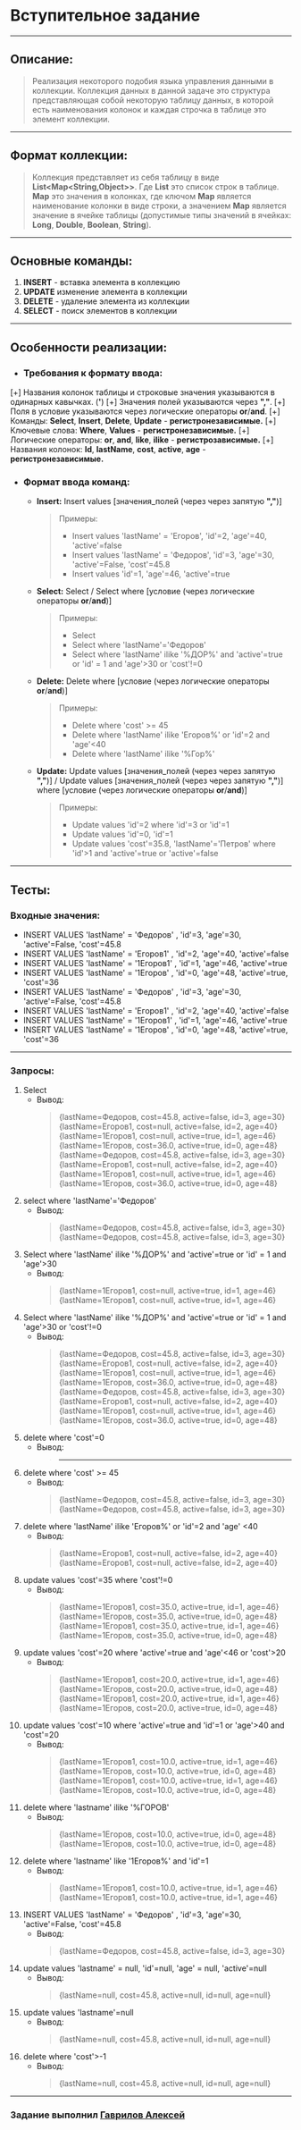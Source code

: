 # Вступительное задание
---
## Описание:
> Реализация некоторого подобия языка управления данными в коллекции. Коллекция данных в данной задаче это структура представляющая собой некоторую таблицу данных, в которой есть наименования колонок и каждая строчка в таблице это элемент коллекции.

---

## Формат коллекции:
> Коллекция представляет из себя таблицу в виде **List<Map<String,Object>>**. Где **List** это список строк в таблице. **Map** это значения в колонках, где ключом **Map** является наименование колонки в виде строки, а значением **Map** является значение в ячейке таблицы (допустимые типы значений в ячейках: **Long**, **Double**, **Boolean**, **String**).

---

## Основные команды:
1. **INSERT**  - вставка элемента в коллекцию
2. **UPDATE**  изменение элемента в коллекции
3. **DELETE** - удаление элемента из коллекции
4. **SELECT** - поиск элементов в коллекции

---

## Особенности реализации:
* ### **Требования к формату ввода:**
 [+] Названия колонок таблицы и строковые значения указываются в одинарных кавычках. (**'**)
 [+] Значения полей указываются через **","**.
 [+] Поля в условие указываются через логические операторы **or**/**and**.
 [+] Команды: **Select**, **Insert**, **Delete**, **Update** - **регистронезависимые.**
 [+] Ключевые слова: **Where**, **Values** - **регистронезависимые.**
 [+] Логические операторы: **or**, **and**, **like**, **ilike** - **регистрозависимые.**
 [+] Названия колонок: **Id**, **lastName**, **cost**, **active**, **age** - **регистронезависимые.**
* ### **Формат ввода команд:**
  * **Insert:** Insert values [значения_полей (через через запятую **","**)]
    > Примеры:
    > * Insert values 'lastName' = 'Егоров', 'id'=2, 'age'=40, 'active'=false
    > * Insert values 'lastName' = 'Федоров', 'id'=3, 'age'=30, 'active'=False, 'cost'=45.8
    > * Insert values 'id'=1, 'age'=46, 'active'=true
  * **Select:** Select / Select where [условие (через логические операторы **or**/**and**)]
    > Примеры:
    > * Select
    > * Select where 'lastName'='Федоров'
    > * Select where 'lastName' ilike '%ДОР%' and 'active'=true or 'id' = 1 and 'age'>30 or 'cost'!=0
  * **Delete:** Delete where [условие (через логические операторы **or**/**and**)]
    > Примеры:
    > * Delete where 'cost' >= 45
    > * Delete where 'lastName' ilike 'Егоров%' or 'id'=2 and 'age'<40
    > * Delete where 'lastName' ilike '%Гор%'
  * **Update:** Update values [значения_полей (через через запятую **","**)] / Update values [значения_полей (через через запятую **","**)] where [условие (через логические операторы **or**/**and**)]
    > Примеры:
    > * Update values 'id'=2 where 'id'=3 or 'id'=1
    > * Update values 'id'=0, 'id'=1
    > * Update values 'cost'=35.8, 'lastName'='Петров' where 'id'>1 and 'active'=true or 'active'=false

---
## Тесты:
### Входные значения:
* INSERT VALUES 'lastName' = 'Федоров' , 'id'=3, 'age'=30, 'active'=False, 'cost'=45.8
* INSERT VALUES 'lastName' = 'Егоров1' , 'id'=2, 'age'=40, 'active'=false
* INSERT VALUES 'lastName' = '1Егоров1' , 'id'=1, 'age'=46, 'active'=true
* INSERT VALUES 'lastName' = '1Егоров' , 'id'=0, 'age'=48, 'active'=true, 'cost'=36
* INSERT VALUES 'lastName' = 'Федоров' , 'id'=3, 'age'=30, 'active'=False, 'cost'=45.8
* INSERT VALUES 'lastName' = 'Егоров1' , 'id'=2, 'age'=40, 'active'=false
* INSERT VALUES 'lastName' = '1Егоров1' , 'id'=1, 'age'=46, 'active'=true
* INSERT VALUES 'lastName' = '1Егоров' , 'id'=0, 'age'=48, 'active'=true, 'cost'=36

---

### Запросы:
1. Select
    * Вывод:
        > {lastName=Федоров, cost=45.8, active=false, id=3, age=30}  
	    {lastName=Егоров1, cost=null, active=false, id=2, age=40}  
	    {lastName=1Егоров1, cost=null, active=true, id=1, age=46}  
	    {lastName=1Егоров, cost=36.0, active=true, id=0, age=48}  
	    {lastName=Федоров, cost=45.8, active=false, id=3, age=30}  
	    {lastName=Егоров1, cost=null, active=false, id=2, age=40}  
	    {lastName=1Егоров1, cost=null, active=true, id=1, age=46}  
	    {lastName=1Егоров, cost=36.0, active=true, id=0, age=48}  
2. select where 'lastName'='Федоров'
    * Вывод:
	    > {lastName=Федоров, cost=45.8, active=false, id=3, age=30}  
	    {lastName=Федоров, cost=45.8, active=false, id=3, age=30}
3. Select where 'lastName' ilike '%ДОР%' and 'active'=true or 'id' = 1 and 'age'>30
    * Вывод:
	    > {lastName=1Егоров1, cost=null, active=true, id=1, age=46}  
	    {lastName=1Егоров1, cost=null, active=true, id=1, age=46}
4. Select where 'lastName' ilike '%ДОР%' and 'active'=true or 'id' = 1 and 'age'>30 or 'cost'!=0
    * Вывод:
	    > {lastName=Федоров, cost=45.8, active=false, id=3, age=30}  
	    {lastName=Егоров1, cost=null, active=false, id=2, age=40}  
	    {lastName=1Егоров1, cost=null, active=true, id=1, age=46}  
	    {lastName=1Егоров, cost=36.0, active=true, id=0, age=48}  
	    {lastName=Федоров, cost=45.8, active=false, id=3, age=30}  
	    {lastName=Егоров1, cost=null, active=false, id=2, age=40}  
	    {lastName=1Егоров1, cost=null, active=true, id=1, age=46}  
	    {lastName=1Егоров, cost=36.0, active=true, id=0, age=48}
5. delete where 'cost'=0
	* Вывод:
        > ----
6. delete where 'cost' >= 45
    * Вывод:
	    > {lastName=Федоров, cost=45.8, active=false, id=3, age=30}  
	    {lastName=Федоров, cost=45.8, active=false, id=3, age=30}
7. delete where 'lastName' ilike 'Егоров%' or 'id'=2 and 'age' <40
   * Вывод:
	    > {lastName=Егоров1, cost=null, active=false, id=2, age=40}  
	    {lastName=Егоров1, cost=null, active=false, id=2, age=40}
8. update values 'cost'=35 where 'cost'!=0
   * Вывод:
	    > {lastName=1Егоров1, cost=35.0, active=true, id=1, age=46}    
	    {lastName=1Егоров, cost=35.0, active=true, id=0, age=48}  
	    {lastName=1Егоров1, cost=35.0, active=true, id=1, age=46}  
	    {lastName=1Егоров, cost=35.0, active=true, id=0, age=48}  
9.  update values 'cost'=20 where 'active'=true and 'age'<46 or 'cost'>20
     * Вывод:
	    > {lastName=1Егоров1, cost=20.0, active=true, id=1, age=46}  
	    {lastName=1Егоров, cost=20.0, active=true, id=0, age=48}  
	    {lastName=1Егоров1, cost=20.0, active=true, id=1, age=46}  
	    {lastName=1Егоров, cost=20.0, active=true, id=0, age=48}  
10. update values 'cost'=10 where 'active'=true and 'id'=1 or 'age'>40 and 'cost'=20
     * Вывод:
	    > {lastName=1Егоров1, cost=10.0, active=true, id=1, age=46}  
	    {lastName=1Егоров, cost=10.0, active=true, id=0, age=48}  
	    {lastName=1Егоров1, cost=10.0, active=true, id=1, age=46}  
	    {lastName=1Егоров, cost=10.0, active=true, id=0, age=48}
11. delete where 'lastname' ilike '%ГОРОВ'
    * Вывод:
	    > {lastName=1Егоров, cost=10.0, active=true, id=0, age=48}  
	    {lastName=1Егоров, cost=10.0, active=true, id=0, age=48}
12. delete where 'lastname' like '1Егоров%' and 'id'=1
     * Вывод:
	    > {lastName=1Егоров1, cost=10.0, active=true, id=1, age=46}  
	    {lastName=1Егоров1, cost=10.0, active=true, id=1, age=46}
13. INSERT VALUES 'lastName' = 'Федоров' , 'id'=3, 'age'=30, 'active'=False, 'cost'=45.8
    * Вывод:
	    > {lastName=Федоров, cost=45.8, active=false, id=3, age=30}
14. update values 'lastname' = null, 'id'=null, 'age' = null, 'active'=null
    * Вывод:
	    > {lastName=null, cost=45.8, active=null, id=null, age=null}
15. update values 'lastname'=null
    * Вывод:
	    > {lastName=null, cost=45.8, active=null, id=null, age=null}
16. delete where 'cost'>-1
    * Вывод:
	    > {lastName=null, cost=45.8, active=null, id=null, age=null}

---

### Задание выполнил [Гаврилов Алексей](https://github.com/Solidbush)
